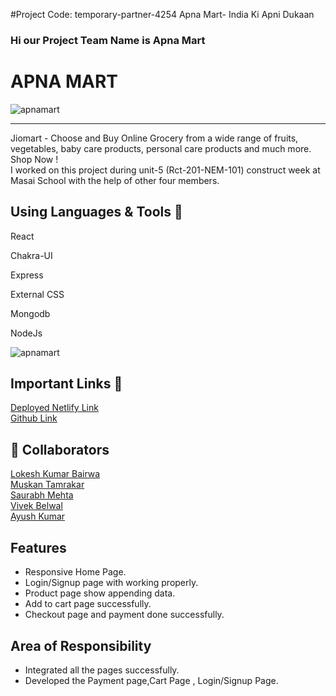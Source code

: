 #Project Code: temporary-partner-4254
Apna Mart- India Ki Apni Dukaan
### Hi our Project Team Name is Apna Mart

# APNA MART
<img src="https://www.jiomart.com/images/cms/aw_rbslider/slides/1667281294_bLOCK_BUSTER_dEALS_1_Desktop.jpg" alt="apnamart" />
<hr>
 Jiomart - Choose and Buy Online Grocery from a wide range of fruits, vegetables, baby care products, personal care products and much more. Shop Now !
<br>
I worked on this project during unit-5 (Rct-201-NEM-101) construct week at Masai School with the help of other four members.

## Using Languages & Tools 🧰
React

Chakra-UI

Express

External CSS

Mongodb

NodeJs

<img src="https://user-images.githubusercontent.com/101393657/208374550-2ff411d9-dbbc-4e4c-b3e6-d16dffd9c9e1.png" alt="apnamart" />

## Important Links 🔗 
<a href="https://fascinating-gnome-6dd32e.netlify.app/">Deployed Netlify Link</a>
<br>
<a href="https://github.com/Lokesh777/temporary-partner-4254">Github Link</a>


## 👯 Collaborators
<a href="https://github.com/Lokesh777">Lokesh Kumar Bairwa</a><br>
<a href="https://github.com/Muskantamrakar">Muskan Tamrakar</a><br>
<a href="https://github.com/saurabhsinghmehta">Saurabh Mehta</a><br>
<a href="https://github.com/VivBelwal">Vivek Belwal</a><br>
<a href="https://github.com/PratapAyush">Ayush Kumar</a><br>




## Features
- Responsive Home Page.
- Login/Signup page with working properly.
- Product page show appending data.
- Add to cart page successfully.
- Checkout page  and payment done successfully. 

## Area of Responsibility

- Integrated all the pages successfully.
- Developed the Payment page,Cart Page , Login/Signup Page.
